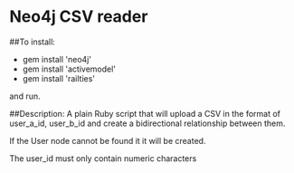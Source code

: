 # Neo4j CSV reader

##To install:
* gem install 'neo4j'
* gem install 'activemodel'
* gem install 'railties'

and run.

##Description:
A plain Ruby script that will upload a CSV in the format of user_a_id, user_b_id and create a bidirectional relationship between them.

If the User node cannot be found it it will be created.

The user_id must only contain numeric characters
